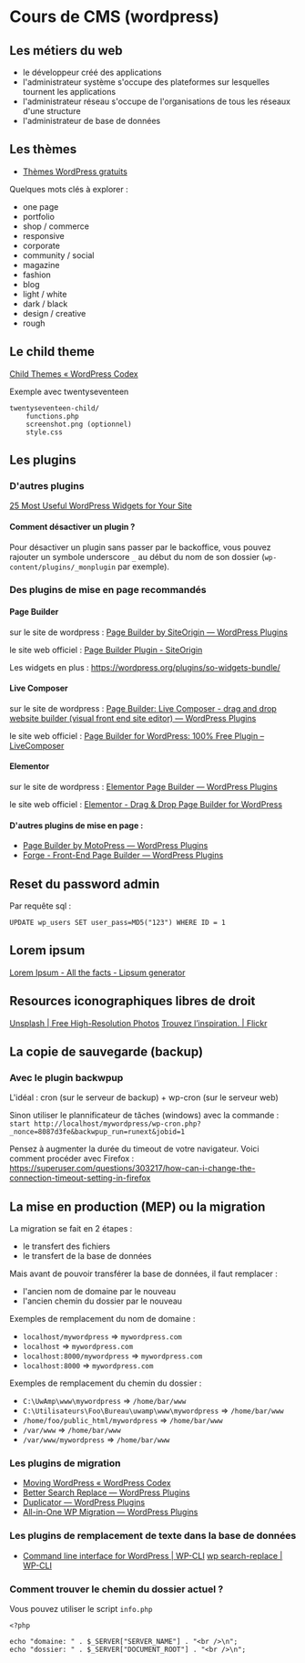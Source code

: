 # Cours de CMS (wordpress)

## Les métiers du web

- le développeur créé des applications
- l'administrateur système s'occupe des plateformes sur lesquelles tournent les applications
- l'administrateur réseau s'occupe de l'organisations de tous les réseaux d'une structure
- l'administrateur de base de données

## Les thèmes

- [Thèmes WordPress gratuits](https://fr.wordpress.org/themes/)

Quelques mots clés à explorer :
- one page
- portfolio
- shop / commerce
- responsive
- corporate
- community / social
- magazine
- fashion
- blog
- light / white
- dark / black
- design / creative
- rough

## Le child theme

[Child Themes « WordPress Codex](https://codex.wordpress.org/Child_Themes)

Exemple avec twentyseventeen

	twentyseventeen-child/
		functions.php
		screenshot.png (optionnel)
		style.css

## Les plugins

### D'autres plugins

[25 Most Useful WordPress Widgets for Your Site](http://www.wpbeginner.com/showcase/25-most-useful-wordpress-widgets-for-your-site/)

#### Comment désactiver un plugin ?

Pour désactiver un plugin sans passer par le backoffice, vous pouvez rajouter un symbole underscore `_` au début du nom de son dossier (`wp-content/plugins/_monplugin` par exemple).

### Des plugins de mise en page recommandés

#### Page Builder

sur le site de wordpress : [Page Builder by SiteOrigin — WordPress Plugins](https://wordpress.org/plugins/siteorigin-panels/)

le site web officiel : [Page Builder Plugin - SiteOrigin](https://siteorigin.com/page-builder/)

Les widgets en plus : https://wordpress.org/plugins/so-widgets-bundle/

#### Live Composer

sur le site de wordpress : [Page Builder: Live Composer - drag and drop website builder (visual front end site editor) — WordPress Plugins](https://fr.wordpress.org/plugins/live-composer-page-builder/)

le site web officiel : [Page Builder for WordPress: 100% Free Plugin – LiveComposer](https://livecomposerplugin.com/)

#### Elementor

sur le site de wordpress : [Elementor Page Builder — WordPress Plugins](https://wordpress.org/plugins/elementor/)

le site web officiel : [Elementor - Drag & Drop Page Builder for WordPress](https://elementor.com/)

#### D'autres plugins de mise en page :
- [Page Builder by MotoPress — WordPress Plugins](https://wordpress.org/plugins/motopress-content-editor-lite/)
- [Forge - Front-End Page Builder — WordPress Plugins](https://wordpress.org/plugins/forge/)

## Reset du password admin

Par requête sql :

	UPDATE wp_users SET user_pass=MD5("123") WHERE ID = 1

## Lorem ipsum

[Lorem Ipsum - All the facts - Lipsum generator](http://lipsum.com/)

## Resources iconographiques libres de droit

[Unsplash | Free High-Resolution Photos](https://unsplash.com/)
[Trouvez l’inspiration. | Flickr](https://www.flickr.com/)

## La copie de sauvegarde (backup)

### Avec le plugin backwpup

L'idéal : cron (sur le serveur de backup) + wp-cron (sur le serveur web)

Sinon utiliser le plannificateur de tâches (windows) avec la commande : `start http://localhost/mywordpress/wp-cron.php?_nonce=8087d3fe&backwpup_run=runext&jobid=1`

Pensez à augmenter la durée du timeout de votre navigateur. Voici comment procéder avec Firefox : https://superuser.com/questions/303217/how-can-i-change-the-connection-timeout-setting-in-firefox

## La mise en production (MEP) ou la migration

La migration se fait en 2 étapes :
- le transfert des fichiers
- le transfert de la base de données

Mais avant de pouvoir transférer la base de données, il faut remplacer :
- l'ancien nom de domaine par le nouveau
- l'ancien chemin du dossier par le nouveau

Exemples de remplacement du nom de domaine :
- `localhost/mywordpress` => `mywordpress.com`
- `localhost` => `mywordpress.com`
- `localhost:8000/mywordpress` => `mywordpress.com`
- `localhost:8000` => `mywordpress.com`

Exemples de remplacement du chemin du dossier :
- `C:\UwAmp\www\mywordpress` => `/home/bar/www`
- `C:\Utilisateurs\Foo\Bureau\uwamp\www\mywordpress` => `/home/bar/www`
- `/home/foo/public_html/mywordpress` => `/home/bar/www`
- `/var/www` => `/home/bar/www`
- `/var/www/mywordpress` => `/home/bar/www`

### Les plugins de migration

- [Moving WordPress « WordPress Codex](https://codex.wordpress.org/Moving_WordPress)
- [Better Search Replace — WordPress Plugins](https://wordpress.org/plugins/better-search-replace/)
- [Duplicator — WordPress Plugins](https://wordpress.org/plugins/duplicator/)
- [All-in-One WP Migration — WordPress Plugins](https://wordpress.org/plugins/all-in-one-wp-migration/)

### Les plugins de remplacement de texte dans la base de données

- [Command line interface for WordPress | WP-CLI](http://wp-cli.org/)
  [wp search-replace | WP-CLI](http://wp-cli.org/commands/search-replace/)

### Comment trouver le chemin du dossier actuel ?

Vous pouvez utiliser le script `info.php`

    <?php

    echo "domaine: " . $_SERVER["SERVER_NAME"] . "<br />\n";
    echo "dossier: " . $_SERVER["DOCUMENT_ROOT"] . "<br />\n";

